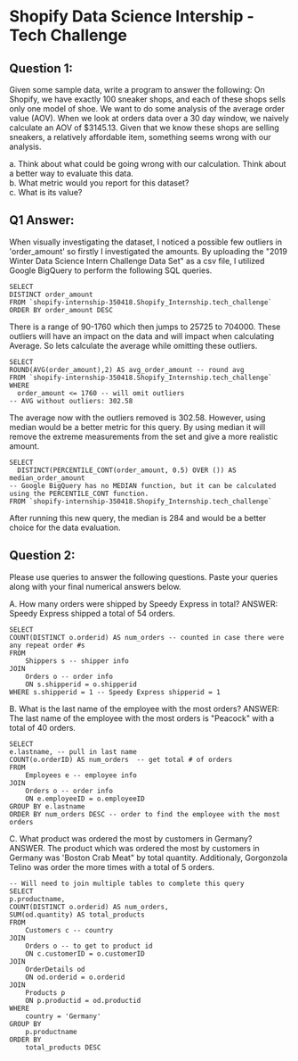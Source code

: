 # Shopify Data Science Intership - Tech Challenge

## Question 1: 

Given some sample data, write a program to answer the following:
On Shopify, we have exactly 100 sneaker shops, and each of these shops sells only one model of shoe. We want to do some analysis of the average order value (AOV). When we look at orders data over a 30 day window, we naively calculate an AOV of $3145.13. Given that we know these shops are selling sneakers, a relatively affordable item, something seems wrong with our analysis.

a. Think about what could be going wrong with our calculation. Think about a better way to evaluate this data.<br>
b. What metric would you report for this dataset?<br>
c. What is its value?<br>

## Q1 Answer: 

When visually investigating the dataset, I noticed a possible few outliers in 'order_amount' so firstly I investigated the amounts. By uploading the "2019 Winter Data Science Intern Challenge Data Set" as a csv file, I utilized Google BigQuery to perform the following SQL queries. 

```
SELECT 
DISTINCT order_amount
FROM `shopify-internship-350418.Shopify_Internship.tech_challenge` 
ORDER BY order_amount DESC
```

There is a range of 90-1760 which then jumps to 25725 to 704000. These outliers will have an impact on the data and will impact when calculating Average. So lets calculate the average while omitting these outliers. 

```
SELECT 
ROUND(AVG(order_amount),2) AS avg_order_amount -- round avg 
FROM `shopify-internship-350418.Shopify_Internship.tech_challenge` 
WHERE 
  order_amount <= 1760 -- will omit outliers 
-- AVG without outliers: 302.58
```

The average now with the outliers removed is 302.58. However, using median would be a better metric for this query. By using median it will remove the extreme measurements from the set and give a more realistic amount. 

```
SELECT 
  DISTINCT(PERCENTILE_CONT(order_amount, 0.5) OVER ()) AS median_order_amount 
-- Google BigQuery has no MEDIAN function, but it can be calculated using the PERCENTILE_CONT function.
FROM `shopify-internship-350418.Shopify_Internship.tech_challenge` 
```

After running this new query, the median is 284 and would be a better choice for the data evaluation. 


## Question 2: 

Please use queries to answer the following questions. Paste your queries along with your final numerical answers below.

A. How many orders were shipped by Speedy Express in total?
ANSWER: Speedy Express shipped a total of 54 orders. 

```
SELECT
COUNT(DISTINCT o.orderid) AS num_orders -- counted in case there were any repeat order #s 
FROM 
	Shippers s -- shipper info
JOIN 
	Orders o -- order info
    ON s.shipperid = o.shipperid 
WHERE s.shipperid = 1 -- Speedy Express shipperid = 1
 ```

B. What is the last name of the employee with the most orders?
ANSWER: The last name of the employee with the most orders is "Peacock" with a total of 40 orders. 

```
SELECT
e.lastname, -- pull in last name
COUNT(o.orderID) AS num_orders  -- get total # of orders
FROM 
	Employees e -- employee info
JOIN 
	Orders o -- order info
    ON e.employeeID = o.employeeID 
GROUP BY e.lastname 
ORDER BY num_orders DESC -- order to find the employee with the most orders
```
C. What product was ordered the most by customers in Germany?
ANSWER. The product which was ordered the most by customers in Germany was 'Boston Crab Meat" by total quantity. Additionaly, Gorgonzola Telino was order the more times with a total of 5 orders. 


```
-- Will need to join multiple tables to complete this query 
SELECT
p.productname,
COUNT(DISTINCT o.orderid) AS num_orders, 
SUM(od.quantity) AS total_products
FROM 
	Customers c -- country 
JOIN 
	Orders o -- to get to product id 
    ON c.customerID = o.customerID
JOIN
	OrderDetails od
    ON od.orderid = o.orderid
JOIN
	Products p
    ON p.productid = od.productid
WHERE
	country = 'Germany'
GROUP BY
	p.productname
ORDER BY
	total_products DESC
```
